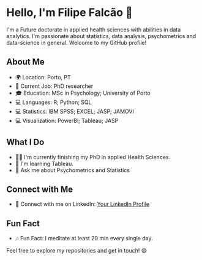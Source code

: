 # Hello, I'm Filipe Falcão 👋

I'm a Future doctorate in applied health sciences with abilities in data analytics. I'm passionate about statistics, data analysis, psychometrics and data-science in general. Welcome to my GitHub profile!

## About Me

- 🌍 Location: Porto, PT
- 💼 Current Job: PhD researcher
- 🎓 Education: MSc in Psychology; University of Porto
- 💻 Languages: R; Python; SQL
- 💻 Statistics: IBM SPSS; EXCEL; JASP; JAMOVI
- 💻 Visualization: PowerBI; Tableau; JASP

## What I Do

- 👨‍💻 I'm currently finishing my PhD in applied Health Sciences.  
- 🌱 I'm learning Tableau.
- 💬 Ask me about Psychometrics and Statistics

## Connect with Me

- 💼 Connect with me on LinkedIn: [Your LinkedIn Profile]([https://www.linkedin.com/in/YourLinkedInProfile](https://www.linkedin.com/in/filipe-falc%C3%A3o-b2aa18138/))


## Fun Fact

- 🎶 Fun Fact: I meditate at least 20 min every single day.

Feel free to explore my repositories and get in touch! 😄
